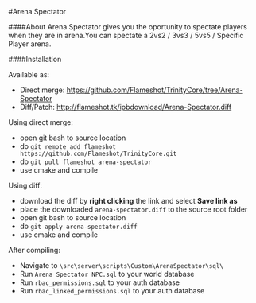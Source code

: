 #Arena Spectator

####About
Arena Spectator gives you the
oportunity to spectate players when
they are in arena.You can spectate a
2vs2 / 3vs3 / 5vs5 / Specific Player arena.


####Installation

Available as:
- Direct merge: https://github.com/Flameshot/TrinityCore/tree/Arena-Spectator
- Diff/Patch: http://flameshot.tk/ipbdownload/Arena-Spectator.diff

Using direct merge:
- open git bash to source location
- do `git remote add flameshot https://github.com/Flameshot/TrinityCore.git`
- do `git pull flameshot arena-spectator`
- use cmake and compile

Using diff:
- download the diff by __right clicking__ the link and select __Save link as__
- place the downloaded `arena-spectator.diff` to the source root folder
- open git bash to source location
- do `git apply arena-spectator.diff`
- use cmake and compile

After compiling:
- Navigate to `\src\server\scripts\Custom\ArenaSpectator\sql\`
- Run `Arena Spectator NPC.sql` to your world database
- Run `rbac_permissions.sql` to your auth database
- Run `rbac_linked_permissions.sql` to your auth database